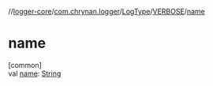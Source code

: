 //[logger-core](../../../../index.md)/[com.chrynan.logger](../../index.md)/[LogType](../index.md)/[VERBOSE](index.md)/[name](name.md)

# name

[common]\
val [name](name.md): [String](https://kotlinlang.org/api/latest/jvm/stdlib/kotlin/-string/index.html)
